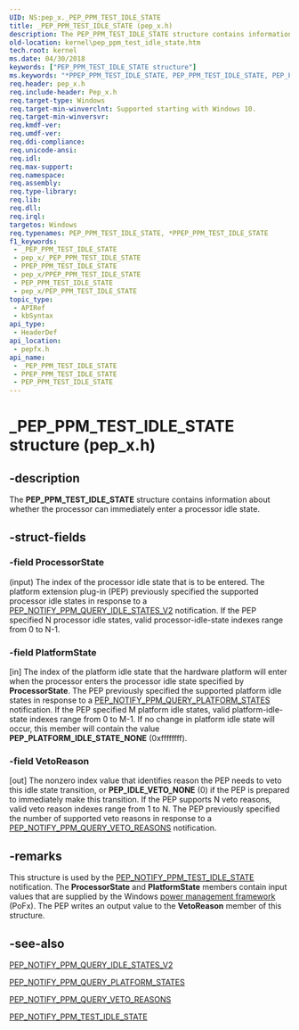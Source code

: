 ```yaml
---
UID: NS:pep_x._PEP_PPM_TEST_IDLE_STATE
title: _PEP_PPM_TEST_IDLE_STATE (pep_x.h)
description: The PEP_PPM_TEST_IDLE_STATE structure contains information about whether the processor can immediately enter a processor idle state.
old-location: kernel\pep_ppm_test_idle_state.htm
tech.root: kernel
ms.date: 04/30/2018
keywords: ["PEP_PPM_TEST_IDLE_STATE structure"]
ms.keywords: "*PPEP_PPM_TEST_IDLE_STATE, PEP_PPM_TEST_IDLE_STATE, PEP_PPM_TEST_IDLE_STATE structure [Kernel-Mode Driver Architecture], PPEP_PPM_TEST_IDLE_STATE, PPEP_PPM_TEST_IDLE_STATE structure pointer [Kernel-Mode Driver Architecture], _PEP_PPM_TEST_IDLE_STATE, kernel.pep_ppm_test_idle_state, pepfx/PEP_PPM_TEST_IDLE_STATE, pepfx/PPEP_PPM_TEST_IDLE_STATE"
req.header: pep_x.h
req.include-header: Pep_x.h
req.target-type: Windows
req.target-min-winverclnt: Supported starting with Windows 10.
req.target-min-winversvr: 
req.kmdf-ver: 
req.umdf-ver: 
req.ddi-compliance: 
req.unicode-ansi: 
req.idl: 
req.max-support: 
req.namespace: 
req.assembly: 
req.type-library: 
req.lib: 
req.dll: 
req.irql: 
targetos: Windows
req.typenames: PEP_PPM_TEST_IDLE_STATE, *PPEP_PPM_TEST_IDLE_STATE
f1_keywords:
 - _PEP_PPM_TEST_IDLE_STATE
 - pep_x/_PEP_PPM_TEST_IDLE_STATE
 - PPEP_PPM_TEST_IDLE_STATE
 - pep_x/PPEP_PPM_TEST_IDLE_STATE
 - PEP_PPM_TEST_IDLE_STATE
 - pep_x/PEP_PPM_TEST_IDLE_STATE
topic_type:
 - APIRef
 - kbSyntax
api_type:
 - HeaderDef
api_location:
 - pepfx.h
api_name:
 - _PEP_PPM_TEST_IDLE_STATE
 - PPEP_PPM_TEST_IDLE_STATE
 - PEP_PPM_TEST_IDLE_STATE
---
```


# _PEP_PPM_TEST_IDLE_STATE structure (pep_x.h)


## -description

The <b>PEP_PPM_TEST_IDLE_STATE</b> structure contains information about whether the processor can immediately enter a processor idle state.

## -struct-fields

### -field ProcessorState

(input) The index of the processor idle state that is to be entered. The platform extension plug-in (PEP) previously specified the supported processor idle states in response to a <a href="/windows-hardware/drivers/ddi/pepfx/ns-pepfx-_pep_ppm_query_idle_states_v2">PEP_NOTIFY_PPM_QUERY_IDLE_STATES_V2</a> notification. If the PEP specified N processor idle states, valid processor-idle-state indexes range from 0 to N-1.

### -field PlatformState

[in] The index of the platform idle state that the hardware platform will enter when the processor enters the processor idle state specified by <b>ProcessorState</b>. The PEP previously specified the supported platform idle states in response to a <a href="/windows-hardware/drivers/ddi/pepfx/ns-pepfx-_pep_ppm_query_platform_state">PEP_NOTIFY_PPM_QUERY_PLATFORM_STATES</a> notification. If the PEP specified M platform idle states, valid platform-idle-state indexes range from 0 to M-1. If no change in platform idle state will occur, this member will contain the value <b>PEP_PLATFORM_IDLE_STATE_NONE</b> (0xffffffff).

### -field VetoReason

[out] The nonzero index value that identifies reason the PEP needs to veto this idle state transition, or <b>PEP_IDLE_VETO_NONE</b> (0) if the PEP is prepared to immediately make this transition. If the PEP supports N veto reasons, valid veto reason indexes range from 1 to N. The PEP previously specified the number of supported veto reasons in response to a <a href="/windows-hardware/drivers/ddi/pepfx/ns-pepfx-_pep_ppm_query_veto_reason">PEP_NOTIFY_PPM_QUERY_VETO_REASONS</a> notification.

## -remarks

This structure is used by the <a href="/windows-hardware/drivers/ddi/pepfx/ns-pepfx-_pep_ppm_test_idle_state">PEP_NOTIFY_PPM_TEST_IDLE_STATE</a> notification. The <b>ProcessorState</b> and <b>PlatformState</b> members contain input values that are supplied by the Windows <a href="/windows-hardware/drivers/ddi/_kernel/#device-power-management">power management framework</a> (PoFx). The PEP writes an output value to the <b>VetoReason</b> member of this structure.

## -see-also

<a href="/windows-hardware/drivers/ddi/pepfx/ns-pepfx-_pep_ppm_query_idle_states_v2">PEP_NOTIFY_PPM_QUERY_IDLE_STATES_V2</a>



<a href="/windows-hardware/drivers/ddi/pepfx/ns-pepfx-_pep_ppm_query_platform_state">PEP_NOTIFY_PPM_QUERY_PLATFORM_STATES</a>



<a href="/windows-hardware/drivers/ddi/pepfx/ns-pepfx-_pep_ppm_query_veto_reason">PEP_NOTIFY_PPM_QUERY_VETO_REASONS</a>



<a href="/windows-hardware/drivers/ddi/pepfx/ns-pepfx-_pep_ppm_test_idle_state">PEP_NOTIFY_PPM_TEST_IDLE_STATE</a>


